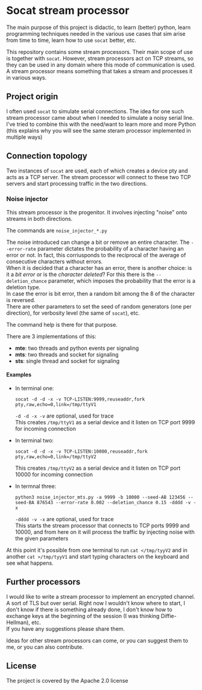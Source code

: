# Socat stream processor

The main purpose of this project is didactic, to learn (better) python, learn programming techniques needed in the various use cases that sim arise from time to time, learn how to use `socat` better, etc.

This repository contains some stream processors. Their main scope of use is together with `socat`. However, stream processors act on TCP streams, so they can be used in any domain where this mode of communication is used.
A stream processor means something that takes a stream and processes it in various ways.

## Project origin

I often used `socat` to simulate serial connections. The idea for one such stream processor came about when I needed to simulate a noisy serial line.
I've tried to combine this with the need/want to learn more and more Python (this explains why you will see the same steram processor implemented in multiple ways)

## Connection topology

Two instances of `socat` are used, each of which creates a device pty and acts as a TCP server. The stream processor will connect to these two TCP servers and start processing traffic in the two directions.

### Noise injector

This stream processor is the progenitor. It involves injecting "noise" onto streams in both directions.

The commands are `noise_injector_*.py`

The noise introduced can change a bit or remove an entire character. The `--error-rate` parameter dictates the probability of a character having an error or not. In fact, this corriusponds to the reciprocal of the average of consecutive characters without errors.<br>
When it is decided that a character has an error, there is another choice: is it a _bit error_ or is the _character deleted_? For this there is the `--deletion_chance` parameter, which imposes the probability that the error is a deletion type.<br>
In case the error is bit error, then a random bit among the 8 of the character is reversed.<br>
There are other parameters to set the seed of random generators (one per direction), for verbosity level (the same of `socat`), etc.

The command help is there for that purpose.

There are 3 implementations of this:
- **mte**: two threads and python events per signaling
- **mts**: two threads and socket for signaling
- **sts**: single thread and socket for signaling

#### Examples

- In terminal one:
  ```
  socat -d -d -x -v TCP-LISTEN:9999,reuseaddr,fork pty,raw,echo=0,link=/tmp/ttyV1
  ```
  `-d -d -x -v` are optional, used for trace<br>
  This creates `/tmp/ttyV1` as a serial device and it listen on TCP port 9999 for incoming connection

- In terminal two:
  ```
  socat -d -d -x -v TCP-LISTEN:10000,reuseaddr,fork pty,raw,echo=0,link=/tmp/ttyV2
  ```
  This creates `/tmp/ttyV2` as a serial device and it listen on TCP port 10000 for incoming connection

- In termnal three:
  ```
  python3 noise_injector_mts.py -a 9999 -b 10000 --seed-AB 123456 --seed-BA 876543 --error-rate 0.002 --deletion_chance 0.15 -dddd -v -x
  ```
  `-dddd -v -x` are optional, used for trace<br>
  This starts the stream processor that connects to TCP ports 9999 and 10000, and from here on it will process the traffic by injecting noise with the given parameters

At this point it's possible from one terminal to run `cat </tmp/tyyV2` and in another `cat >/tmp/tyyV1` and start typing characters on the keyboard and see what happens.

## Further processors

I would like to write a stream processor to implement an encrypted channel. A sort of TLS but over serial. Right now I wouldn't know where to start, I don't know if there is something already done, I don't know how to exchange keys at the beginning of the session (I was thinking Diffie-Hellman), etc.<br>
If you have any suggestions please share them.

Ideas for other stream processors can come, or you can suggest them to me, or you can also contribute.

## License

The project is covered by the Apache 2.0 license

